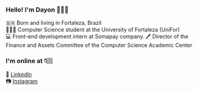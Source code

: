 ### Hello! I'm Dayon 🖖🏼😎

🇧🇷 Born and living in Fortaleza, Brazil <br>
👨🏻‍💻 Computer Science student at the University of Fortaleza (UniFor) <br>
💻 Front-end development intern at Somapay company.
🖊️ Director of the Finance and Assets Committee of the Computer Science Academic Center <br>

### I'm online at 👇🏼

🚀 [LinkedIn](https://www.linkedin.com/in/dayon-oliveira/) <br>
📷 [Instagram](https://www.instagram.com/dayon_wow/)
